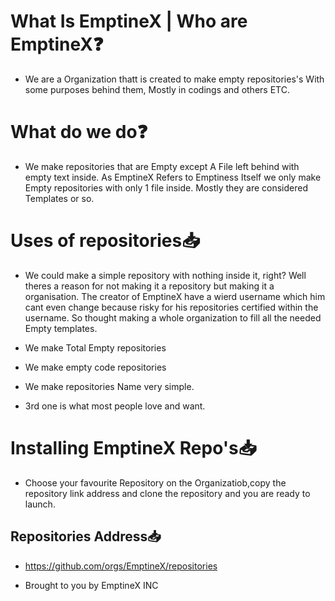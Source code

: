 # What Is EmptineX | Who are EmptineX❓
- We are a Organization thatt is created to make empty repositories's With some purposes behind them, Mostly in codings and others ETC.

# What do we do❓
- We make repositories that are Empty except A File left behind with empty text inside. As EmptineX Refers to Emptiness Itself we only make Empty repositories with only 1 file inside. Mostly they are considered Templates or so.


# Uses of repositories📥
- We could make a simple repository with nothing inside it, right? Well theres a reason for not making it a repository but making it a organisation. The creator of EmptineX have a wierd username which him cant even change because risky for his repositories certified within the username. So thought making a whole organization to fill all the needed Empty templates.

- We make Total Empty repositories
- We make empty code repositories
- We make repositories Name very simple.

- 3rd one  is what most people love and want.

# Installing EmptineX Repo's📥
- Choose your favourite Repository on the Organizatiob,copy the repository link address and clone the repository and you are ready to launch.


## Repositories Address📥
- https://github.com/orgs/EmptineX/repositories


















- Brought to you by EmptineX INC
